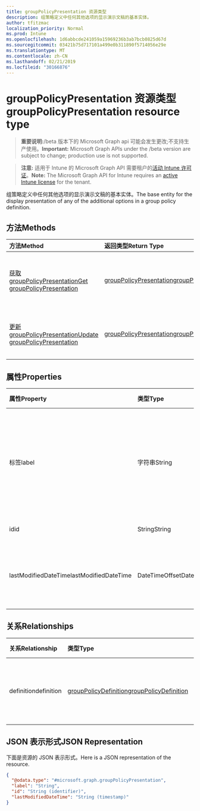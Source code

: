 ```yaml
---
title: groupPolicyPresentation 资源类型
description: 组策略定义中任何其他选项的显示演示文稿的基本实体。
author: tfitzmac
localization_priority: Normal
ms.prod: Intune
ms.openlocfilehash: 1d6abbcde241059a15969236b3ab7bcb0825d67d
ms.sourcegitcommit: 03421b75d717101a499e0b311890f5714056e29e
ms.translationtype: MT
ms.contentlocale: zh-CN
ms.lasthandoff: 02/21/2019
ms.locfileid: "30166876"
---
```

# <a name="grouppolicypresentation-resource-type"></a><span data-ttu-id="98856-103">groupPolicyPresentation 资源类型</span><span class="sxs-lookup"><span data-stu-id="98856-103">groupPolicyPresentation resource type</span></span>

> <span data-ttu-id="98856-104">**重要说明:**/beta 版本下的 Microsoft Graph api 可能会发生更改;不支持生产使用。</span><span class="sxs-lookup"><span data-stu-id="98856-104">**Important:** Microsoft Graph APIs under the /beta version are subject to change; production use is not supported.</span></span>

> <span data-ttu-id="98856-105">**注意:** 适用于 Intune 的 Microsoft Graph API 需要租户的[活动 Intune 许可证](https://go.microsoft.com/fwlink/?linkid=839381)。</span><span class="sxs-lookup"><span data-stu-id="98856-105">**Note:** The Microsoft Graph API for Intune requires an [active Intune license](https://go.microsoft.com/fwlink/?linkid=839381) for the tenant.</span></span>

<span data-ttu-id="98856-106">组策略定义中任何其他选项的显示演示文稿的基本实体。</span><span class="sxs-lookup"><span data-stu-id="98856-106">The base entity for the display presentation of any of the additional options in a group policy definition.</span></span>

## <a name="methods"></a><span data-ttu-id="98856-107">方法</span><span class="sxs-lookup"><span data-stu-id="98856-107">Methods</span></span>
|<span data-ttu-id="98856-108">方法</span><span class="sxs-lookup"><span data-stu-id="98856-108">Method</span></span>|<span data-ttu-id="98856-109">返回类型</span><span class="sxs-lookup"><span data-stu-id="98856-109">Return Type</span></span>|<span data-ttu-id="98856-110">说明</span><span class="sxs-lookup"><span data-stu-id="98856-110">Description</span></span>|
|:---|:---|:---|
|[<span data-ttu-id="98856-111">获取 groupPolicyPresentation</span><span class="sxs-lookup"><span data-stu-id="98856-111">Get groupPolicyPresentation</span></span>](../api/intune-grouppolicy-grouppolicypresentation-get.md)|[<span data-ttu-id="98856-112">groupPolicyPresentation</span><span class="sxs-lookup"><span data-stu-id="98856-112">groupPolicyPresentation</span></span>](../resources/intune-grouppolicy-grouppolicypresentation.md)|<span data-ttu-id="98856-113">读取[groupPolicyPresentation](../resources/intune-grouppolicy-grouppolicypresentation.md)对象的属性和关系。</span><span class="sxs-lookup"><span data-stu-id="98856-113">Read properties and relationships of the [groupPolicyPresentation](../resources/intune-grouppolicy-grouppolicypresentation.md) object.</span></span>|
|[<span data-ttu-id="98856-114">更新 groupPolicyPresentation</span><span class="sxs-lookup"><span data-stu-id="98856-114">Update groupPolicyPresentation</span></span>](../api/intune-grouppolicy-grouppolicypresentation-update.md)|[<span data-ttu-id="98856-115">groupPolicyPresentation</span><span class="sxs-lookup"><span data-stu-id="98856-115">groupPolicyPresentation</span></span>](../resources/intune-grouppolicy-grouppolicypresentation.md)|<span data-ttu-id="98856-116">更新[groupPolicyPresentation](../resources/intune-grouppolicy-grouppolicypresentation.md)对象的属性。</span><span class="sxs-lookup"><span data-stu-id="98856-116">Update the properties of a [groupPolicyPresentation](../resources/intune-grouppolicy-grouppolicypresentation.md) object.</span></span>|

## <a name="properties"></a><span data-ttu-id="98856-117">属性</span><span class="sxs-lookup"><span data-stu-id="98856-117">Properties</span></span>
|<span data-ttu-id="98856-118">属性</span><span class="sxs-lookup"><span data-stu-id="98856-118">Property</span></span>|<span data-ttu-id="98856-119">类型</span><span class="sxs-lookup"><span data-stu-id="98856-119">Type</span></span>|<span data-ttu-id="98856-120">说明</span><span class="sxs-lookup"><span data-stu-id="98856-120">Description</span></span>|
|:---|:---|:---|
|<span data-ttu-id="98856-121">标签</span><span class="sxs-lookup"><span data-stu-id="98856-121">label</span></span>|<span data-ttu-id="98856-122">字符串</span><span class="sxs-lookup"><span data-stu-id="98856-122">String</span></span>|<span data-ttu-id="98856-123">任何演示文稿实体的本地化文本标签。</span><span class="sxs-lookup"><span data-stu-id="98856-123">Localized text label for any presentation entity.</span></span> <span data-ttu-id="98856-124">默认值为空。</span><span class="sxs-lookup"><span data-stu-id="98856-124">The default value is empty.</span></span>|
|<span data-ttu-id="98856-125">id</span><span class="sxs-lookup"><span data-stu-id="98856-125">id</span></span>|<span data-ttu-id="98856-126">String</span><span class="sxs-lookup"><span data-stu-id="98856-126">String</span></span>|<span data-ttu-id="98856-127">实体的键。</span><span class="sxs-lookup"><span data-stu-id="98856-127">Key of the entity.</span></span>|
|<span data-ttu-id="98856-128">lastModifiedDateTime</span><span class="sxs-lookup"><span data-stu-id="98856-128">lastModifiedDateTime</span></span>|<span data-ttu-id="98856-129">DateTimeOffset</span><span class="sxs-lookup"><span data-stu-id="98856-129">DateTimeOffset</span></span>|<span data-ttu-id="98856-130">上次修改实体的日期和时间。</span><span class="sxs-lookup"><span data-stu-id="98856-130">The date and time the entity was last modified.</span></span>|

## <a name="relationships"></a><span data-ttu-id="98856-131">关系</span><span class="sxs-lookup"><span data-stu-id="98856-131">Relationships</span></span>
|<span data-ttu-id="98856-132">关系</span><span class="sxs-lookup"><span data-stu-id="98856-132">Relationship</span></span>|<span data-ttu-id="98856-133">类型</span><span class="sxs-lookup"><span data-stu-id="98856-133">Type</span></span>|<span data-ttu-id="98856-134">说明</span><span class="sxs-lookup"><span data-stu-id="98856-134">Description</span></span>|
|:---|:---|:---|
|<span data-ttu-id="98856-135">definition</span><span class="sxs-lookup"><span data-stu-id="98856-135">definition</span></span>|[<span data-ttu-id="98856-136">groupPolicyDefinition</span><span class="sxs-lookup"><span data-stu-id="98856-136">groupPolicyDefinition</span></span>](../resources/intune-grouppolicy-grouppolicydefinition.md)|<span data-ttu-id="98856-137">与演示文稿相关联的组策略定义。</span><span class="sxs-lookup"><span data-stu-id="98856-137">The group policy definition associated with the presentation.</span></span>|

## <a name="json-representation"></a><span data-ttu-id="98856-138">JSON 表示形式</span><span class="sxs-lookup"><span data-stu-id="98856-138">JSON Representation</span></span>
<span data-ttu-id="98856-139">下面是资源的 JSON 表示形式。</span><span class="sxs-lookup"><span data-stu-id="98856-139">Here is a JSON representation of the resource.</span></span>
<!-- {
  "blockType": "resource",
  "keyProperty": "id",
  "@odata.type": "microsoft.graph.groupPolicyPresentation"
}
-->
``` json
{
  "@odata.type": "#microsoft.graph.groupPolicyPresentation",
  "label": "String",
  "id": "String (identifier)",
  "lastModifiedDateTime": "String (timestamp)"
}
```




